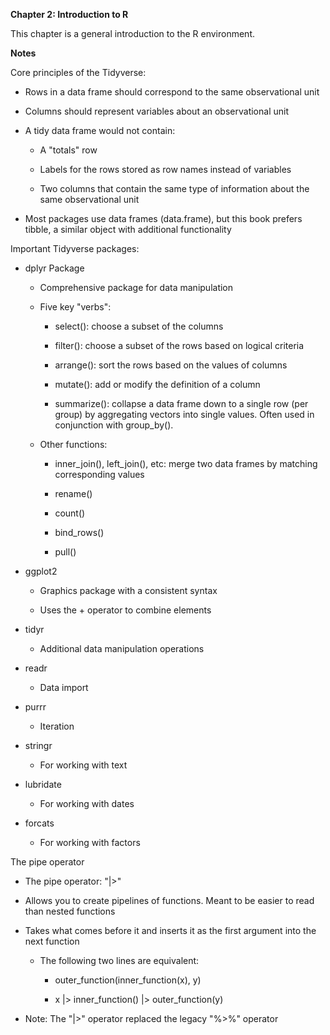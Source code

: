 **Chapter 2: Introduction to R**

This chapter is a general introduction to the R environment.

**Notes**

Core principles of the Tidyverse:

-   Rows in a data frame should correspond to the same observational unit

-   Columns should represent variables about an observational unit

-   A tidy data frame would not contain:

    -   A "totals" row

    -   Labels for the rows stored as row names instead of variables

    -   Two columns that contain the same type of information about the same observational unit

-   Most packages use data frames (data.frame), but this book prefers tibble, a similar object with additional functionality

Important Tidyverse packages:

-   dplyr Package

    -   Comprehensive package for data manipulation

    -   Five key "verbs":

        -   select(): choose a subset of the columns

        -   filter(): choose a subset of the rows based on logical criteria

        -   arrange(): sort the rows based on the values of columns

        -   mutate(): add or modify the definition of a column

        -   summarize(): collapse a data frame down to a single row (per group) by aggregating vectors into single values. Often used in conjunction with group_by().

    -   Other functions:

        -   inner_join(), left_join(), etc: merge two data frames by matching corresponding values

        -   rename()

        -   count()

        -   bind_rows()

        -   pull()

-   ggplot2

    -   Graphics package with a consistent syntax

    -   Uses the + operator to combine elements

-   tidyr

    -   Additional data manipulation operations

-   readr

    -   Data import

-   purrr

    -   Iteration

-   stringr

    -   For working with text

-   lubridate

    -   For working with dates

-   forcats

    -   For working with factors

The pipe operator

-   The pipe operator: "\|\>"

-   Allows you to create pipelines of functions. Meant to be easier to read than nested functions

-   Takes what comes before it and inserts it as the first argument into the next function

    -   The following two lines are equivalent:

        -   outer_function(inner_function(x), y)

        -   x \|\> inner_function() \|\> outer_function(y)

-   Note: The "\|\>" operator replaced the legacy "%\>%" operator
